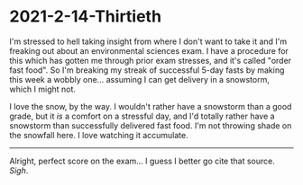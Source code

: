 # 2021-2-14-Thirtieth

I'm stressed to hell taking insight from where I don't want to take it and I'm freaking out about an environmental sciences exam.  I have a procedure for this which has gotten me through prior exam stresses, and it's called "order fast food".  So I'm breaking my streak of successful 5-day fasts by making this week a wobbly one...  assuming I can get delivery in a snowstorm, which I might not.

I love the snow, by the way.  I wouldn't rather have a snowstorm than a good grade, but it *is* a comfort on a stressful day, and I'd totally rather have a snowstorm than successfully delivered fast food.  I'm not throwing shade on the snowfall here.  I love watching it accumulate.

---
Alright, perfect score on the exam...  I guess I better go cite that source.  *Sigh*.